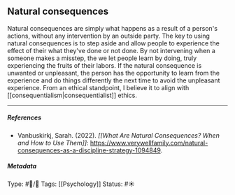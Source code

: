 ## Natural consequences  # 

Natural consequences are simply what happens as a result of a person's actions, without any intervention by an outside party. The key to using natural consequences is to step aside and allow people to experience the effect of their what they've done or not done. By not intervening when a someone makes a misstep, the we let people learn by doing, truly experiencing the fruits of their labors. If the natural consequence is unwanted or unpleasant, the person has the opportunity to learn from the experience and do things differently the next time to avoid the unpleasant experience. From an ethical standpoint, I believe it to align with [[consequentialism|consequentialist]] ethics.

___

##### References

- Vanbuskirkj, Sarah. (2022). _[[What Are Natural Consequences? When and How to Use Them]]_:  https://www.verywellfamily.com/natural-consequences-as-a-discipline-strategy-1094849.

##### Metadata

Type: #🔵/🔵 
Tags: [[Psychology]] 
Status: #☀️ 